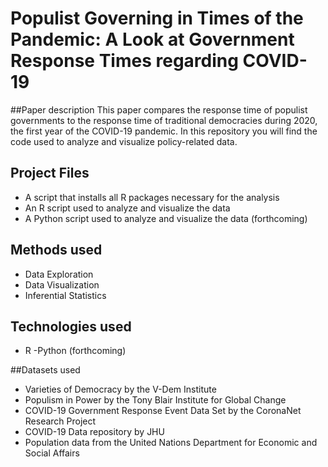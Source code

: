 # Populist Governing in Times of the Pandemic: A Look at Government Response Times regarding COVID-19

##Paper description
This paper compares the response time of populist governments to the response time of traditional democracies during 2020, the first year of the COVID-19 pandemic. In this repository you will find the code used to analyze and visualize policy-related data.

## Project Files

- A script that installs all R packages necessary for the analysis
- An R script used to analyze and visualize the data
- A Python script used to analyze and visualize the data (forthcoming)

## Methods used

- Data Exploration
- Data Visualization
- Inferential Statistics

## Technologies used

- R
-Python (forthcoming)

##Datasets used

- Varieties of Democracy by the V-Dem Institute
- Populism in Power by the Tony Blair Institute for Global Change
- COVID-19 Government Response Event Data Set by the CoronaNet Research Project
- COVID-19 Data repository by JHU
- Population data from the United Nations Department for Economic and Social Affairs